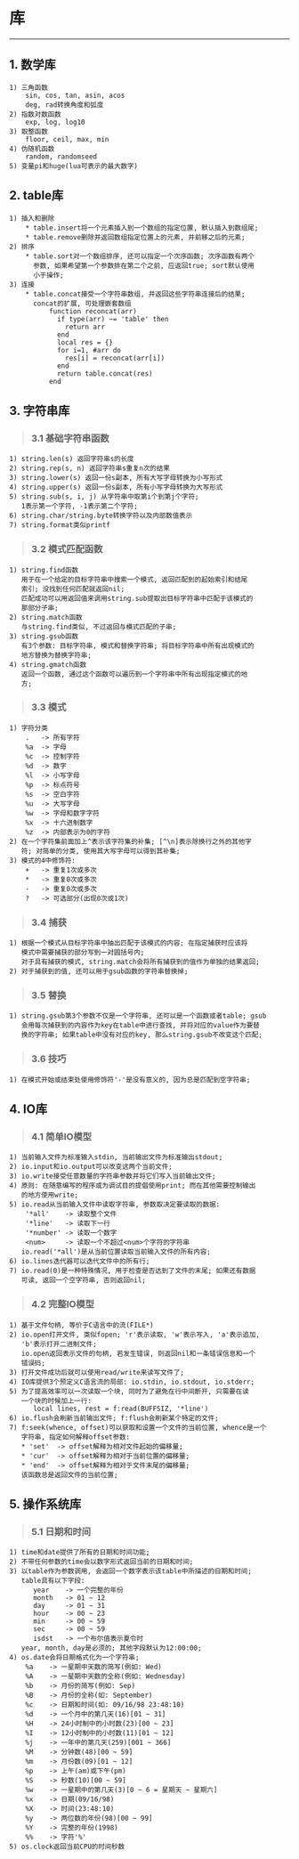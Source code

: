 # **库**
***



## **1. 数学库**
    1) 三角函数
        sin, cos, tan, asin, acos
        deg, rad转换角度和弧度
    2) 指数对数函数
        exp, log, log10
    3) 取整函数
        floor, ceil, max, min
    4) 伪随机函数
        random, randomseed
    5) 变量pi和huge(lua可表示的最大数字)



## **2. table库**
    1) 插入和删除
        * table.insert将一个元素插入到一个数组的指定位置, 默认插入到数组尾;
        * table.remove删除并返回数组指定位置上的元素, 并前移之后的元素;
    2) 排序
        * table.sort对一个数组排序, 还可以指定一个次序函数; 次序函数有两个
          参数, 如果希望第一个参数排在第二个之前, 应返回true; sort默认使用
          小于操作;
    3) 连接
        * table.concat接受一个字符串数组, 并返回这些字符串连接后的结果;
          concat的扩展, 可处理嵌套数组
              function reconcat(arr)
                if type(arr) ~= 'table' then
                  return arr
                end
                local res = {}
                for i=1, #arr do
                  res[i] = reconcat(arr[i])
                end
                return table.concat(res)
              end



## **3. 字符串库**
> ### **3.1 基础字符串函数**
    1) string.len(s) 返回字符串s的长度
    2) string.rep(s, n) 返回字符串s重复n次的结果
    3) string.lower(s) 返回一份s副本, 所有大写字母转换为小写形式
    4) string.upper(s) 返回一份s副本, 所有小写字母转换为大写形式
    5) string.sub(s, i, j) 从字符串中取第i个到第j个字符;
       1表示第一个字符, -1表示第二个字符;
    6) string.char/string.byte转换字符以及内部数值表示
    7) string.format类似printf

> ### **3.2 模式匹配函数**
    1) string.find函数
       用于在一个给定的目标字符串中搜索一个模式, 返回匹配到的起始索引和结尾
       索引; 没找到任何匹配就返回nil;
       匹配成功可以用返回值来调用string.sub提取出目标字符串中匹配于该模式的
       那部分子串;
    2) string.match函数
       与string.find类似, 不过返回与模式匹配的子串;
    3) string.gsub函数
       有3个参数: 目标字符串, 模式和替换字符串; 将目标字符串中所有出现模式的
       地方替换为替换字符串;
    4) string.gmatch函数
       返回一个函数, 通过这个函数可以遍历到一个字符串中所有出现指定模式的地
       方;

> ### **3.3 模式**
    1) 字符分类
        .   -> 所有字符
        %a  -> 字母
        %c  -> 控制字符
        %d  -> 数字
        %l  -> 小写字母
        %p  -> 标点符号
        %s  -> 空白字符
        %u  -> 大写字母
        %w  -> 字母和数字字符
        %x  -> 十六进制数字
        %z  -> 内部表示为0的字符
    2) 在一个字符集前面加上^表示该字符集的补集; [^\n]表示除换行之外的其他字
       符; 对简单的分类, 使用其大写字母可以得到其补集;
    3) 模式的4中修饰符:
        +   -> 重复1次或多次
        *   -> 重复0次或多次
        -   -> 重复0次或多次
        ?   -> 可选部分(出现0次或1次)

> ### **3.4 捕获**
    1) 根据一个模式从目标字符串中抽出匹配于该模式的内容; 在指定捕获时应该将
       模式中需要捕获的部分写到一对圆括号内;
       对于具有捕获的模式, string.match会将所有捕获到的值作为单独的结果返回;
    2) 对于捕获到的值, 还可以用于gsub函数的字符串替换掉;

> ### **3.5 替换**
    1) string.gsub第3个参数不仅是一个字符串, 还可以是一个函数或者table; gsub
       会用每次捕获到的内容作为key在table中进行查找, 并将对应的value作为要替
       换的字符串; 如果table中没有对应的key, 那么string.gsub不改变这个匹配;

> ### **3.6 技巧**
    1) 在模式开始或结束处使用修饰符'-'是没有意义的, 因为总是匹配到空字符串;




## **4. IO库**
> ### **4.1 简单IO模型**
    1) 当前输入文件为标准输入stdin, 当前输出文件为标准输出stdout;
    2) io.input和io.output可以改变这两个当前文件;
    3) io.write接受任意数量的字符串参数并将它们写入当前输出文件;
    4) 原则: 在随意编写的程序或为调试目的提倡使用print; 而在其他需要控制输出
       的地方使用write;
    5) io.read从当前输入文件中读取字符串, 参数取决定要读取的数据:
        '*all'    -> 读取整个文件
        '*line'   -> 读取下一行
        '*number' -> 读取一个数字
        <num>     -> 读取一个不超过<num>个字符的字符串
       io.read('*all')是从当前位置读取当前输入文件的所有内容;
    6) io.lines迭代器可以迭代文件中的所有行;
    7) io.read(0)是一种特殊情况, 用于检查是否达到了文件的末尾; 如果还有数据
       可读, 返回一个空字符串, 否则返回nil;

> ### **4.2 完整IO模型**
    1) 基于文件句柄, 等价于C语言中的流(FILE*)
    2) io.open打开文件, 类似fopen; 'r'表示读取, 'w'表示写入, 'a'表示追加, 
       'b'表示打开二进制文件; 
       io.open返回表示文件的句柄, 若发生错误, 则返回nil和一条错误信息和一个
       错误码;
    3) 打开文件成功后就可以使用read/write来读写文件了;
    4) IO库提供3个预定义C语言流的局部: io.stdin, io.stdout, io.stderr;
    5) 为了提高效率可以一次读取一个块, 同时为了避免在行中间断开, 只需要在读
       一个块的时候加上一行:
          local lines, rest = f:read(BUFFSIZ, '*line')
    6) io.flush会刷新当前输出文件; f:flush会刷新某个特定的文件;
    7) f:seek(whence, offset)可以获取和设置一个文件的当前位置, whence是一个
       字符串, 指定如何解释offset参数:
       * 'set'  -> offset解释为相对文件起始的偏移量;
       * 'cur'  -> offset解释为相对于当前位置的偏移量;
       * 'end'  -> offset解释为相对于文件末尾的偏移量;
       该函数总是返回文件的当前位置;



## **5. 操作系统库**
> ### **5.1 日期和时间**
    1) time和date提供了所有的日期和时间功能;
    2) 不带任何参数的time会以数字形式返回当前的日期和时间;
    3) 以table作为参数调用, 会返回一个数字表示该table中所描述的日期和时间;
       table具有以下字段:
          year    -> 一个完整的年份
          month   -> 01 ~ 12
          day     -> 01 ~ 31
          hour    -> 00 ~ 23
          min     -> 00 ~ 59
          sec     -> 00 ~ 59
          isdst   -> 一个布尔值表示夏令时
       year, month, day是必须的; 其他字段默认为12:00:00;
    4) os.date会将日期格式化为一个字符串;
        %a    -> 一星期中天数的简写(例如: Wed)
        %A    -> 一星期中天数的全称(例如: Wednesday)
        %b    -> 月份的简写(例如: Sep)
        %B    -> 月份的全称(如: September)
        %c    -> 日期和时间(如: 09/16/98 23:48:10)
        %d    -> 一个月中的第几天(16)[01 ~ 31]
        %H    -> 24小时制中的小时数(23)[00 ~ 23]
        %I    -> 12小时制中的小时数(11)[01 ~ 12]
        %j    -> 一年中的第几天(259)[001 ~ 366]
        %M    -> 分钟数(48)[00 ~ 59]
        %m    -> 月份数(09)[01 ~ 12]
        %p    -> 上午(am)或下午(pm)
        %S    -> 秒数(10)[00 ~ 59]
        %w    -> 一星期中的第几天(3)[0 ~ 6 = 星期天 ~ 星期六]
        %x    -> 日期(09/16/98)
        %X    -> 时间(23:48:10)
        %y    -> 两位数的年份(98)[00 ~ 99]
        %Y    -> 完整的年份(1998)
        %%    -> 字符'%'
    5) os.clock返回当前CPU的时间秒数
